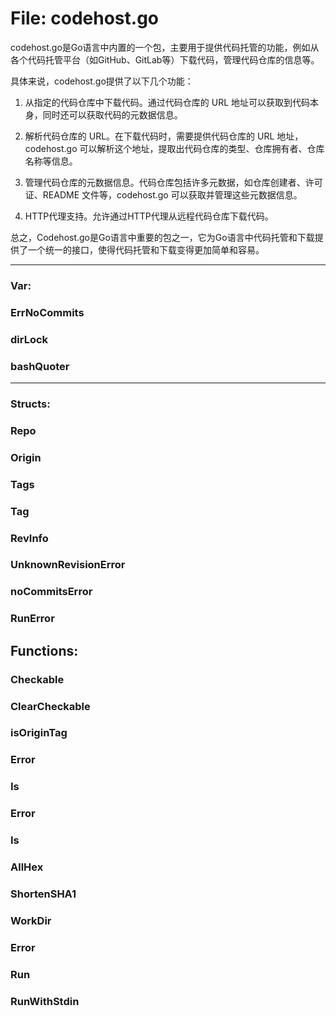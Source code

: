 # File: codehost.go

codehost.go是Go语言中内置的一个包，主要用于提供代码托管的功能，例如从各个代码托管平台（如GitHub、GitLab等）下载代码，管理代码仓库的信息等。

具体来说，codehost.go提供了以下几个功能：

1. 从指定的代码仓库中下载代码。通过代码仓库的 URL 地址可以获取到代码本身，同时还可以获取代码的元数据信息。

2. 解析代码仓库的 URL。在下载代码时，需要提供代码仓库的 URL 地址，codehost.go 可以解析这个地址，提取出代码仓库的类型、仓库拥有者、仓库名称等信息。

3. 管理代码仓库的元数据信息。代码仓库包括许多元数据，如仓库创建者、许可证、README 文件等，codehost.go 可以获取并管理这些元数据信息。

4. HTTP代理支持。允许通过HTTP代理从远程代码仓库下载代码。

总之，Codehost.go是Go语言中重要的包之一，它为Go语言中代码托管和下载提供了一个统一的接口，使得代码托管和下载变得更加简单和容易。




---

### Var:

### ErrNoCommits





### dirLock





### bashQuoter








---

### Structs:

### Repo





### Origin





### Tags





### Tag





### RevInfo





### UnknownRevisionError





### noCommitsError





### RunError





## Functions:

### Checkable





### ClearCheckable





### isOriginTag





### Error





### Is





### Error





### Is





### AllHex





### ShortenSHA1





### WorkDir





### Error





### Run





### RunWithStdin






